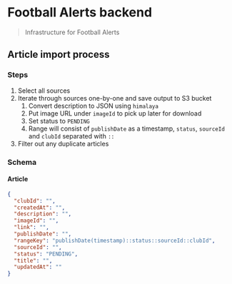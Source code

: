 # Football Alerts backend
> Infrastructure for Football Alerts

## Article import process
### Steps
1. Select all sources
2. Iterate through sources one-by-one and save output to S3 bucket
    1. Convert description to JSON using `himalaya`
    2. Put image URL under `imageId` to pick up later for download
    3. Set status to `PENDING`
    4. Range will consist of `publishDate` as a timestamp, `status`, `sourceId` and `clubId` separated with `::`
3. Filter out any duplicate articles

### Schema
#### Article
```json
{
  "clubId": "",
  "createdAt": "",
  "description": "",
  "imageId": "",
  "link": "",
  "publishDate": "",
  "rangeKey": "publishDate(timestamp)::status::sourceId::clubId",
  "sourceId": "",
  "status": "PENDING",
  "title": "",
  "updatedAt": ""
}
```
